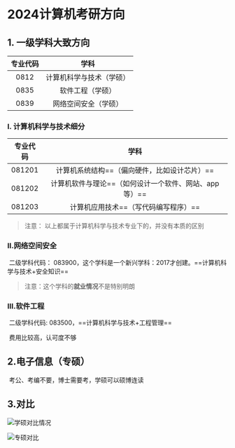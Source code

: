 # 2024计算机考研方向

## 1. 一级学科大致方向

| 专业代码 |           学科           |
| :------: | :----------------------: |
|   0812   | 计算机科学与技术（学硕） |
|   0835   |     软件工程（学硕）     |
|   0839   |   网络空间安全（学硕）   |

### Ⅰ. 计算机科学与技术细分

| 专业代码 |                         学科                          |
| :------: | :---------------------------------------------------: |
|  081201  |     计算机系统结构==（偏向硬件，比如设计芯片）==      |
|  081202  | 计算机软件与理论==（如何设计一个软件、网站、app等）== |
|  081203  |         计算机应用技术==（写代码编写程序）==          |

>注意： 以上都属于计算机科学与技术专业下的，并没有本质的区别

### Ⅱ.网络空间安全

​	二级学科代码： 083900，这个学科是一个新兴学科：2017才创建。==计算机科学与技术+安全知识==

> 注意：这个学科的**就业情况**不是特别明朗

### Ⅲ.软件工程

​    二级学科代码: 083500，==计算机科学与技术+工程管理==

​	费用比较高，认可度不够

## 2.电子信息（专硕）

​	考公、考编不要，博士需要考，学硕可以硕博连读

## 3.对比

![学硕对比情况](\img\1.png)

![专硕对比](\img\2.png)
